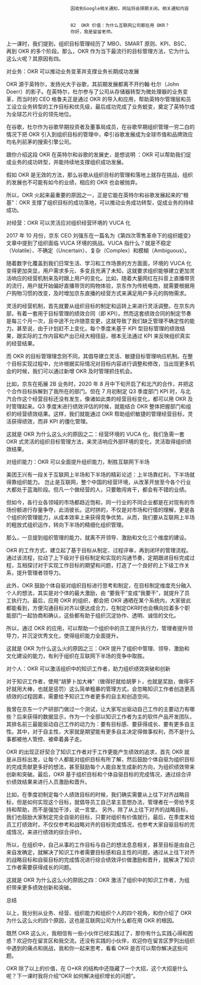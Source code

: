 
                            
                            因收到Google相关通知，网站将会择期关闭。相关通知内容
                            
                            
                            02  OKR 价值：为什么互联网公司都在用 OKR？
                            你好，我是留留老师。

上一课时，我们提到，组织目标管理经历了 MBO、SMART 原则、KPI、BSC、再到 OKR 的多个阶段。那么，OKR 作为当下最流行的目标管理方法，它为什么这么火呢？其原因有四。

对业务：OKR 可以推动业务变革并支撑业务长期成功发展

OKR 源于英特尔，发扬光大于谷歌，其前期发展都离不开约翰·杜尔（John Doerr）的影子。在英特尔，杜尔参与了公司从存储器转型为微处理器的业务变革，而当时的 CEO 格鲁夫正是通过 OKR 的导入和应用，帮助英特尔管理层和员工设立业务转型的工作目标和优先级，最后成功完成了业务蜕变，奠定了英特尔成为全球芯片行业的领先地位。

在谷歌，杜尔作为谷歌早期投资者及董事局成员，在谷歌早期组织管理一穷二白的情况下把 OKR 引入到组织目标的管理中，牵引谷歌发展成为全球市值和品牌效应均名列前茅的搜索引擎公司。

跟你介绍这段 OKR 在英特尔和谷歌的发展史，是想说明 ：OKR 可以帮助我们促成业务的成功转型，并能持续地支撑组织成功发展。

假如 OKR 是无效的方法，那么谷歌从组织目标的管理和落地上就存在挑战，组织的发展也不可能有如今的业绩，相应的 OKR 也会被抛弃。

所以，OKR 火起来最重要的原因之一，正是它能在英特尔和谷歌发展起来的“根基”：OKR 支撑了组织目标的成功落地，可以推动业务成功转型，促成业务的持续成功。

对经营：OKR 可以灵活应对组织经营环境的 VUCA 化

2017 年 10 月份，京东 CEO 刘强东在一篇名为《第四次零售革命下的组织嬗变》文章中提到了组织面临 VUCA 环境的挑战。VUCA 指什么？就是不稳定（Volatile）、不确定（Uncertain）、复杂（Complex）和模糊（Ambiguous）。

随着数字化覆盖到我们日常生活、学习和工作场景的方方面面，环境的 VUCA 化变得更加突显，用户需求多元、多变且充满了未知，这就要求组织能够建立更加灵活响应的经营机制来及时跟上用户的变化。比如，随着大量网红在抖音上直播带货的流行，用户就开始偏好直播带货的购物体验，京东作为传统电商，就需要根据用户购物习惯的改变，及时增加京东直播的经营方式来满足用户多元的购物需求。

灵活的经营机制，首先就要从组织目标的制定和运转上来进行灵活调整。在京东内部，有着一套用于目标管理的绩效合同（即 KPI）。然而这套绩效合同的制定节奏是每三个月一次，且中途不允许随意变更，这就导致了我们缺乏管理不确定性的能力。甚至说，由于计划赶不上变化，每个季度末基于 KPI 型目标管理的绩效结果，跟实际的工作内容和产出已经大相径庭，根本无法通过 KPI 来反映组织真实的经营结果。

而 OKR 的目标管理理念则不同，其倡导建立灵活、敏捷目标管理响应机制。在整个目标实现过程中，允许根据实际情况对目标内容进行调整和修改，当出现更多机会的时候，我们可以通过新增 OKR 及时管理抓住机会。

比如，京东在拓展 2B 业务时，2020 年 8 月中下旬开启了和北汽的合作，并把这个合作目标拆解到了我所在的部门。但在 7 月初制定 Q3 季度部门 KPI 时，与北汽合作这个经营目标还没有发生，像诸如此类的经营目标变化，都可以用 OKR 及时管理起来。Q3 季度末进行绩效评估的时候，就能结合 OKR 整体把握部门和组织的经营绩效结果。这样，我们就能通过 OKR 帮助组织敏捷的管理经营目标，灵活获得绩效，而非 KPI 的僵化管理。

这就是 OKR 为什么这么火的原因之二：经营环境的 VUCA 化，我们急需一套 OKR 式灵活的组织目标管理方法，来灵活响应外部环境的变化，灵活取得组织绩效结果。

对组织能力：OKR 可以全面提升组织能力，制胜互联网下半场

美团王兴有一段关于互联网上半场和下半场的精彩论述：上半场靠红利，下半场就得靠组织能力。 岂止是互联网，整个中国的经营环境，从改革开放至今各个行业大都处于蓝海阶段。但凡一个做经营的人，只要敢闯肯干，都会有不错的业绩。

但如今，各行业各领域的市场都趋近饱和，同一行业的不同企业都是在对现有的市场份额进行存量争夺，此消彼长。这时拼的，不仅是对市场和行情的理解，更是各个组织的管理能力，从成本效率上来获得竞争优势。从而，我们要从互联网上半场的粗放式组织运作，转向下半场的精细化组织管理。

那么，一旦提到组织管理的能力，就离不开领导、激励和文化三个维度的建设。

OKR 的工作方式，建立起了基于目标从制定、过程评审，再到闭环的管理流程。通过该流程，拉动了上下级对于目标制定和实现的沟通节奏，定期跟进目标完成过程，互相探讨对于实现工作目标的期望和问题，打造了一个良好的上下级工作关系，提升管理者领导力。

此外，OKR 鼓励个体自驱对组织目标进行思考和制定，在目标制定维度充分融入个人的想法，其实是对个体的最大激励，由 “要我干”变成“我要干”，就提升了员工执行力。最后，应用 OKR 的组织，都会把 OKR 通晒在某个系统内，大家彼此都能看到，方便沟通目标对齐以便达成合力，在制定OKR时也会横向拉着多个职能部门一起协商和确认，这些都有助于组织沉淀协作、透明、诚信的文化。

所以，通过 OKR 的应用，可以帮助一个组织中的员工提升执行力，管理者提升领导力，并沉淀优秀文化，使得组织能力全面提升。

这就是 OKR 为什么这么火的原因之三：OKR 提升了组织中管理、领导、激励和文化建设的能力，有利于组织在互联网下半场的竞争中取胜。

对个人：OKR 可以激活组织中的知识工作者，助力组织绩效突破和创新

对于知识工作者，使用“胡萝卜加大棒”（做得好就给胡萝卜，也就是奖励，做得不好就用大棒，也就是惩罚）这么简单粗暴的管理方式，会忽略知识工作者创造更高绩效的过程因素，需要给予知识工作者更多的自主和创造空间。

我曾在京东一个产研部门做过一个测试，让大家写出驱动自己工作的主要动力有哪些？后来获得的数据显示，作为一个全部以知识工作者为主的软件产品开发团队，其排名前三最能驱动自己工作的动力为：要有目标感、要获得成长、要有更多自主性。其中，对于自主性，大家就是期望能有更多自主决定得做事权利，而不是什么事都被他人管控、被牵着鼻子走。

OKR 的出现正好契合了知识工作者对于工作更能产生绩效的追求，首先 OKR 就是从目标出发，让每个人都能对组织目标有所了解，然后鼓励个体自驱为组织目标的完成贡献更多好的想法，甚至鼓励每个人能自发生成新的方向，为组织绩效带来创新和突破。最后，OKR 基于组织目标和个体自驱目标的完成情况，通过综合评价绩效结果来进行人员激励和晋升。

比如，在季度初制定每个人绩效目标的时候，我们确实需要从上往下对齐战略目标，但是如何实现这个目标，就倡导员工自己拿主意想办法，管理者在一旁给予支持和帮助，而不是强加干涉，说一言堂。 另外，除了从上往下对齐的战略目标，我们也鼓励大家制定完全自驱的目标，只要对组织有价值就行。最后，在季度末给员工打绩效时，不仅仅参考和战略对齐的目标完成情况，也参考大家自驱目标的完成情况，来进行绩效的综合评价。

所以，在组织中，自己从事的工作目标与自己的想法息息相关，甚至目标是由自己来自发确定，就解决了知识工作者需要目标感和自主性的问题，通过从上往下对齐的战略目标和自驱目标的完成情况进行综合绩效评价做激励和晋升，就解决了知识工作者需要获得成长的问题。

这就是 OKR 为什么这么火的原因之四：OKR 激活了组织中的知识工作者，为组织带来更多绩效创新和突破。

总结

以上，我分别从业务、经营、组织能力和组织个人的四个视角，和你介绍了 OKR 为什么这么火的四个原因，这也是互联网公司为什么都在用 OKR 的根因。

既然 OKR 这么火，我相信有一些小伙伴已经实践过了，那你有什么实践心得和困惑？欢迎你在留言区和我交流。还没有实践的小伙伴，欢迎你在留言区罗列出组织中遇到的痛点和挑战，我和你一起来思考，看看 OKR 是否可以帮你解决这些问题。

OKR 除了以上的价值，在 O+KR 的结构中还隐藏了一个大招，这个大招是什么呢？下一课时我将介绍“OKR 如何解决组织增长的问题”。

                        
                        
                            